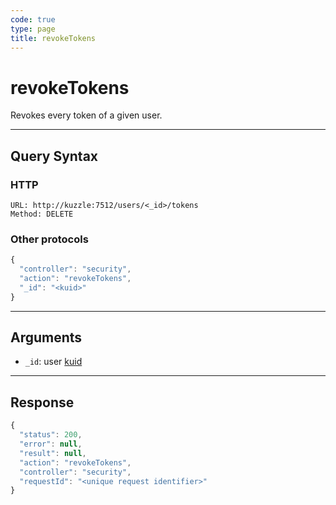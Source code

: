 ```yaml
---
code: true
type: page
title: revokeTokens
---
```


# revokeTokens



Revokes every token of a given user.

---

## Query Syntax

### HTTP

```http
URL: http://kuzzle:7512/users/<_id>/tokens
Method: DELETE
```

### Other protocols

```js
{
  "controller": "security",
  "action": "revokeTokens",
  "_id": "<kuid>"
}
```

---

## Arguments

- `_id`: user [kuid](/core/1/guides/kuzzle-depth/authentication/#the-kuzzle-user-identifier)

---

## Response

```js
{
  "status": 200,
  "error": null,
  "result": null,
  "action": "revokeTokens",
  "controller": "security",
  "requestId": "<unique request identifier>"
}
```
